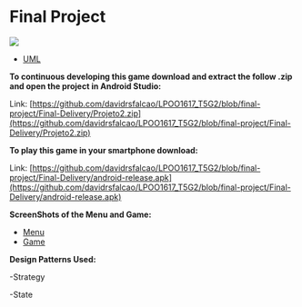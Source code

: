 # Final Project 

<img src='https://bettercodehub.com/edge/badge/davidrsfalcao/LPOO1617_T5G2?branch=master&token=8d61e5eb1031cb8f3c6d7bad3bc8c771fe6f5aab'>

* [UML](https://github.com/davidrsfalcao/LPOO1617_T5G2/blob/final-project/Final-Delivery/UML.png) 

**To continuous developing this game download and extract the follow .zip and open the project in Android Studio:**

Link: [https://github.com/davidrsfalcao/LPOO1617_T5G2/blob/final-project/Final-Delivery/Projeto2.zip](https://github.com/davidrsfalcao/LPOO1617_T5G2/blob/final-project/Final-Delivery/Projeto2.zip)


**To play this game in your smartphone download:**

Link: [https://github.com/davidrsfalcao/LPOO1617_T5G2/blob/final-project/Final-Delivery/android-release.apk](https://github.com/davidrsfalcao/LPOO1617_T5G2/blob/final-project/Final-Delivery/android-release.apk)

**ScreenShots of the Menu and Game:**

* [Menu](https://github.com/davidrsfalcao/LPOO1617_T5G2/blob/final-project/Final-Delivery/menu.png)
* [Game](https://github.com/davidrsfalcao/LPOO1617_T5G2/blob/final-project/Final-Delivery/game.png)

**Design Patterns Used:**

-Strategy

-State


